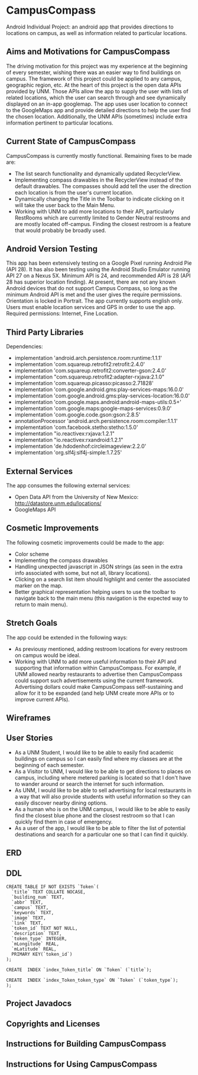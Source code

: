 # CampusCompass
Android Individual Project: an android app that provides directions to locations on campus, as well as information related to particular locations.


## Aims and Motivations for CampusCompass
The driving motivation for this project was my experience at the beginning of every semester, wishing there was an easier way to find buildings on campus. The framework of this project could be applied to any campus, geographic region, etc. At the heart of this project is the open data APIs provided by UNM.  Those APIs allow the app to supply the user with lists of related locations, which the user can search through and see dynamically displayed on an in-app googlemap.  The app uses user location to connect to the GoogleMaps app and provide detailed directions to help the user find the chosen location.  Additionally, the UNM APIs (sometimes) include extra information pertinent to particular locations.


## Current State of CampusCompass
CampusCompass is currently mostly functional.  Remaining fixes to be made are:
- The list search functionality and dynamically updated RecyclerView.
- Implementing compass drawables in the RecyclerView instead of the default drawables. The compasses should add tell the user the direction each location is from the user's current location.
- Dynamically changing the Title in the Toolbar to indicate clicking on it will take the user back to the Main Menu.
- Working with UNM to add more locations to their API, particularly RestRooms which are currently limited to Gender Neutral restrooms and are mostly located off-campus.  Finding the closest restroom is a feature that would probably be broadly used.


## Android Version Testing
This app has been extensively testing on a Google Pixel running Android Pie (API 28).  It has also been testing using the Android Studio Emulator running API 27 on a Nexus 5X.  Minimum API is 24, and recommended API is 28 (API 28 has superior location finding).  At present, there are not any known Android devices that do not support Campus Compass, so long as the minimum Android API is met and the user gives the require permissions. Orientation is locked in Portrait.  The app currently supports english only.  Users must enable location services and GPS in order to use the app.  Required permissions:  Internet, Fine Location.


## Third Party Libraries
Dependencies:
- implementation 'android.arch.persistence.room:runtime:1.1.1'
- implementation 'com.squareup.retrofit2:retrofit:2.4.0'
- implementation 'com.squareup.retrofit2:converter-gson:2.4.0'
- implementation "com.squareup.retrofit2:adapter-rxjava:2.1.0"
- implementation 'com.squareup.picasso:picasso:2.71828'
- implementation 'com.google.android.gms:play-services-maps:16.0.0'
- implementation 'com.google.android.gms:play-services-location:16.0.0'
- implementation 'com.google.maps.android:android-maps-utils:0.5+'
- implementation 'com.google.maps:google-maps-services:0.9.0'
- implementation 'com.google.code.gson:gson:2.8.5'
- annotationProcessor 'android.arch.persistence.room:compiler:1.1.1'
- implementation 'com.facebook.stetho:stetho:1.5.0'
- implementation "io.reactivex:rxjava:1.2.1"
- implementation "io.reactivex:rxandroid:1.2.1"
- implementation 'de.hdodenhof:circleimageview:2.2.0'
- implementation 'org.slf4j:slf4j-simple:1.7.25'


## External Services
The app consumes the following external services:
- Open Data API from the University of New Mexico:  http://datastore.unm.edu/locations/
- GoogleMaps API


## Cosmetic Improvements
The following cosmetic improvements could be made to the app:
- Color scheme
- Implementing the compass drawables
- Handling unexpected javascript in JSON strings (as seen in the extra info associated with some, but not all, library locations).
- Clicking on a search list item should highlight and center the associated marker on the map.
- Better graphical representation helping users to use the toolbar to navigate back to the main menu (this navigation is the expected way to return to main menu).


## Stretch Goals
The app could be extended in the following ways:
- As previousy mentioned, adding restroom locations for every restroom on campus would be ideal.
- Working with UNM to add more useful information to their API and supporting that information within CampusCompass. For example, if UNM allowed nearby restaurants to advertise then CampusCompass could support such advertisements using the current framework. Advertising dollars could make CampusCompass self-sustaining and allow for it to be expanded (and help UNM create more APIs or to improve current APIs).


## Wireframes


## User Stories
- As a UNM Student, I would like to be able to easily find academic buildings on campus so I can easily find where my classes are at the beginning of each semester.
- As a Visitor to UNM, I would like to be able to get directions to places on campus, including where metered parking is located so that I don't have to wander around or search the internet for such information.
- As UNM, I would like to be able to sell advertising for local restaurants in a way that will also provide students with useful information so they can easily discover nearby dining options.
- As a human who is on the UNM campus, I would like to be able to easily find the closest blue phone and the closest restroom so that I can quickly find them in case of emergency.
- As a user of the app, I would like to be able to filter the list of potential destinations and search for a particular one so that I can find it quickly.


## ERD


## DDL
```
CREATE TABLE IF NOT EXISTS `Token`(
  `title` TEXT COLLATE NOCASE,
  `building_num` TEXT,
  `abbr` TEXT,
  `campus` TEXT,
  `keywords` TEXT,
  `image` TEXT,
  `link` TEXT,
  `token_id` TEXT NOT NULL,
  `description` TEXT,
  `token_type` INTEGER,
  `mLongitude` REAL,
  `mLatitude` REAL,
  PRIMARY KEY(`token_id`)
);

CREATE  INDEX `index_Token_title` ON `Token` (`title`);

CREATE  INDEX `index_Token_token_type` ON `Token` (`token_type`);
);
```

## Project Javadocs


## Copyrights and Licenses


## Instructions for Building CampusCompass


## Instructions for Using CampusCompass
